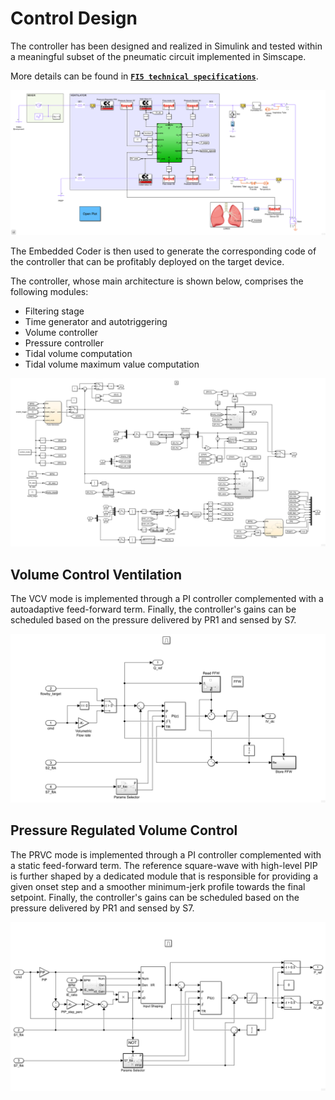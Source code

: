 Control Design
==============

The controller has been designed and realized in Simulink and tested within a meaningful subset of the pneumatic circuit implemented in Simscape.

More details can be found in [**`FI5 technical specifications`**](../../design/FI5-specs.pdf).

![](./assets/ventilator.png)

The Embedded Coder is then used to generate the corresponding code of the controller that can be profitably deployed on the target device.

The controller, whose main architecture is shown below, comprises the following modules:
- Filtering stage
- Time generator and autotriggering
- Volume controller
- Pressure controller
- Tidal volume computation
- Tidal volume maximum value computation

![](./assets/controller.png)

## Volume Control Ventilation
The VCV mode is implemented through a PI controller complemented with a autoadaptive feed-forward term. Finally, the controller's gains can be scheduled based on the pressure delivered by PR1 and sensed by S7.

![](./assets/controller-vcv.png)

## Pressure Regulated Volume Control
The PRVC mode is implemented through a PI controller complemented with a static feed-forward term. The reference square-wave with high-level PIP is further shaped by a dedicated module that is responsible for providing a given onset step and a smoother minimum-jerk profile towards the final setpoint. Finally, the controller's gains can be scheduled based on the pressure delivered by PR1 and sensed by S7.

![](./assets/controller-prvc.png)